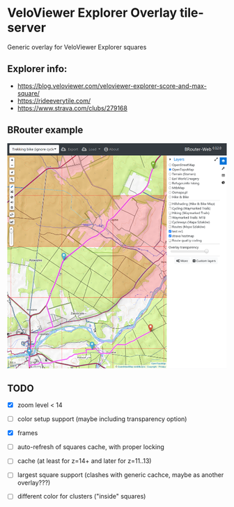 # VeloViewer Explorer Overlay tile-server
Generic overlay for VeloViewer Explorer squares

## Explorer info:
- https://blog.veloviewer.com/veloviewer-explorer-score-and-max-square/
- https://rideeverytile.com/
- https://www.strava.com/clubs/279168

## BRouter example
![brouter with overlay](brouter-example.png "brouter with overlay!")

## TODO
- [x] zoom level < 14
- [ ] color setup support (maybe including transparency option)
- [x] frames
- [ ] auto-refresh of squares cache, with proper locking
- [ ] cache (at least for z=14+ and later for z=11..13)
- [ ] largest square support (clashes with generic cachce, maybe as another overlay???)
- [ ] different color for clusters ("inside" squares)

